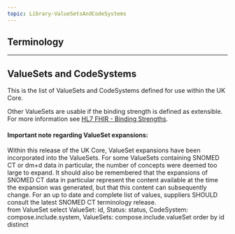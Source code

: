 ```yaml
---
topic: Library-ValueSetsAndCodeSystems
---
```

## Terminology

---



## ValueSets and CodeSystems

This is the list of ValueSets and CodeSystems defined for use within the UK Core. 

Other ValueSets are usable if the binding strength is defined as extensible. For more information see
[HL7 FHIR - Binding Strengths](http://hl7.org/fhir/R4/terminologies.html#strength).

<div markdown="span" class="alert alert-warning" role="alert"><h4><i class="fa fa-warning"></i> Important note regarding ValueSet expansions:</h4>
Within this release of the UK Core, ValueSet expansions have been incorporated into the ValueSets. For some ValueSets containing SNOMED CT or dm+d data in particular, the number of concepts were deemed too large to expand. It should also be remembered that the expansions of SNOMED CT data in particular represent the content available at the time the expansion was generated, but that this content can subsequently change. For an up to date and complete list of values, suppliers SHOULD consult the latest SNOMED CT terminology release.
</div>

<style>
 [class*=override] {
 	background-color:#f2f2f2;
	 }
</style>

<fql>
from
	ValueSet
select
	ValueSet: id, Status: status, CodeSystem: compose.include.system, ValueSets: compose.include.valueSet
order by
	id
distinct
</fql>

<script>
document.addEventListener("DOMContentLoaded", function () {
  // Locate the table
  const table = document.querySelector("table.table-bordered");
  if (!table) return;

  // Change header
  const headerRow = table.querySelector("thead tr");
  if (headerRow && headerRow.children.length >= 4) {
    headerRow.children[2].innerText = "Composed of";
    headerRow.removeChild(headerRow.children[3]);
  }

  // Combine the two columns in each row
  const rows = table.querySelectorAll("tbody tr");
  rows.forEach(row => {
    const cells = row.children;
    if (cells.length >= 4) {
      const composed = new Set();

      // Extract systems (split by ';' if needed)
      cells[2].innerText.split(";").forEach(item => composed.add(item.trim()));
      // Extract valueSets
      cells[3].innerText.split(";").forEach(item => composed.add(item.trim()));

      // Remove duplicates and join with line breaks
      const combined = Array.from(composed).filter(v => v).join("<br>");
      cells[2].innerHTML = combined;

      // Remove the 4th column (original valueSets)
      row.removeChild(cells[3]);
    }
  });
});
</script>

<!-- JQuery to seperate CodeSystems onto seperate lines per ValueSet and remove dulicate CodeSystems-->

<script>
$(document).ready(function () {
    const fullUrl = window.location.href;
    const guideBase = fullUrl.split("/home/")[0] + "/home/";
    const queryString = window.location.search || "";

    const $table = $("table.table-bordered");
    if ($table.length === 0) return;

    // Update header
    const $headerCells = $table.find("thead tr th");
    if ($headerCells.length >= 4) {
        $headerCells.eq(2).text("Composed of");
        $headerCells.eq(3).remove(); // remove old 4th column
    }

    // Process each row
    $table.find("tbody tr").each(function () {
        const $cells = $(this).find("td");
        if ($cells.length < 4) return;

        const $nameTd = $cells.eq(0);
        const $statusTd = $cells.eq(1);
        const $systemTd = $cells.eq(2);
        const $valueSetTd = $cells.eq(3);

        // --- Update name column to link to ValueSet page ---
        const nameValue = $nameTd.text().trim();
        if (nameValue.startsWith("UKCore")) {
            const assetLower = nameValue.toLowerCase();
            const href = `${guideBase}terminology/valuesets/valueset-${assetLower}.page.md${queryString}`;
            $nameTd.html(`<a href="${href}" target="_blank">${nameValue}</a>`);
        }

        // --- Combine system + valueset URLs ---
        const combinedLinks = [];

        const addLinks = (text) => {
            text.split(";").forEach(item => {
                const trimmed = item.trim();
                if (!trimmed) return;

                let linkHref = trimmed;
                let linkText = trimmed;

                if (trimmed.startsWith("https://fhir.hl7.org.uk/")) {
                    const parts = trimmed.split("/");
                    const assetType = parts[3];
                    const assetName = parts[4];
                    const sectionPath =
                        assetType.toLowerCase() === "codesystem"
                            ? "terminology/codesystems/codesystem-"
                            : assetType.toLowerCase() === "valueset"
                            ? "terminology/valuesets/valueset-"
                            : null;

                    if (sectionPath && assetName) {
                        const lowerAsset = assetName.toLowerCase();
                        linkHref = `${guideBase}${sectionPath}${lowerAsset}.page.md${queryString}`;
                    }
                }

                combinedLinks.push(`<a href="${linkHref}" target="_blank">${linkText}</a>`);
            });
        };

        addLinks($systemTd.text());
        addLinks($valueSetTd.text());

        // Remove duplicates by text
        const unique = Array.from(new Map(combinedLinks.map(link => [$(link).text(), link])).values());

        $systemTd.html(unique.join("<br>"));
        $valueSetTd.remove(); // Remove now-merged ValueSet column
    });
});
</script>

<!--<script>
$(document).ready(function () {
  $(".table tbody tr").each(function () {
    var $systemCell = $(this).find("td:eq(2)");
    var $links = $systemCell.find("a");

    let seen = new Set();
    let uniqueLinks = [];

    $links.each(function () {
      var href = $(this).attr("href");
      if (!seen.has(href)) {
        seen.add(href);
        uniqueLinks.push($(this).clone());
      }
    });

    if (uniqueLinks.length > 1) {
      $systemCell.empty();
      uniqueLinks.forEach(function ($link, index) {
        if (index > 0) $systemCell.append("<br>");
        $systemCell.append($link);
      });
    }
  });
});

function rewriteFQLTableLinks() {
    const fullUrl = window.location.href;
    const guideBase = fullUrl.split("/home/")[0] + "/home/";
    const queryString = window.location.search || "";

    $("table.table tbody tr").each(function () {
        const $tds = $(this).find("td");
        const $nameTd = $tds.eq(0);
        const $statusTd = $tds.eq(1);
        const $systemTd = $tds.eq(2);

        // --- Update 'name' column to be a link to the ValueSet page ---
        const nameValue = $nameTd.text().trim();
        if (nameValue.startsWith("UKCore")) {
            const assetLower = nameValue.toLowerCase();
            const href = `${guideBase}terminology/valuesets/valueset-${assetLower}.page.md${queryString}`;
            $nameTd.html(`<a href="${href}" target="_blank">${nameValue}</a>`);
        }

        // --- Rewrite 'system' column: remove duplicates, format links, split by <br> ---
        const $links = $systemTd.find("a");
        if ($links.length === 0) return;

        const seen = new Set();
        const newSystemContent = [];

        $links.each(function () {
            const $a = $(this);
            const text = $a.text().trim();
            if (seen.has(text)) return;
            seen.add(text);

            let finalHref = $a.attr("href"); // fallback

            if (text.startsWith("https://fhir.hl7.org.uk/")) {
                const urlParts = text.split("/");
                const assetType = urlParts[3]; // CodeSystem or ValueSet
                const assetName = urlParts[4]; // UKCore-...

                if (assetType && assetName) {
                    const sectionPath = (assetType.toLowerCase() === "codesystem")
                        ? "terminology/codesystems/codesystem-"
                        : (assetType.toLowerCase() === "valueset")
                            ? "terminology/valuesets/valueset-"
                            : null;

                    if (sectionPath) {
                        const lowerAsset = assetName.toLowerCase();
                        finalHref = `${guideBase}${sectionPath}${lowerAsset}.page.md${queryString}`;
                    }
                }
            }

            newSystemContent.push(`<a href="${finalHref}" target="_blank">${text}</a>`);
        });

        $systemTd.html(newSystemContent.join("<br>"));
    });
}

$(document).ready(function () {
    rewriteFQLTableLinks();
});
</script>-->















